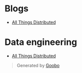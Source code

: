 Blogs
=====
  - [All Things Distributed]("https://www.allthingsdistributed.com/")
 
Data engineering
================
- [All Things Distributed]("https://www.allthingsdistributed.com/")

> Generated by [Goobo]("http://www.goobo.com")
